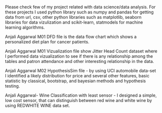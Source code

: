 Please check few of my project related with data science/data analysis. For these projects I used python library such as numpy and pandas for getting data from url, csv, other python libraries such as matplotlib, seaborn libraries for data vizulization and scikit-learn, statmodels for machine learning algorithms. 

Anjali Aggarwal M01 DFD file is the data flow chart which shows a personalized diet plan for cancer patients.

Anjali Aggarwal M01 Vizualization file show Jitter Head Count dataset where I performed data vizualization to see if there is any relationship among the tables and patron attendance and other interesting relationship in the data.

Anjali Aggarwal M02 HypothesisSim file - by using UCI automobile data-set I identified a likely distribution for price and several other features, basic statistic by classical, bootstrap, and bayesian methods and hypothesis testing.

Anjali Aggarwal- Wine Classification with least sensor - I designed a simple, low cost sensor, that can distinguish between red wine and white wine by using REDWHITE WINE data set.

